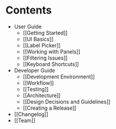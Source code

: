 # Contents

- User Guide
    - [[Getting Started]]
    - [[UI Basics]]
    - [[Label Picker]]
    - [[Working with Panels]]
    - [[Filtering Issues]]
    - [[Keyboard Shortcuts]]
- Developer Guide
    - [[Development Environment]]
    - [[Workflow]]
    - [[Testing]]
    - [[Architecture]]
    - [[Design Decisions and Guidelines]]
    - [[Creating a Release]]
- [[Changelog]]
- [[Team]]
